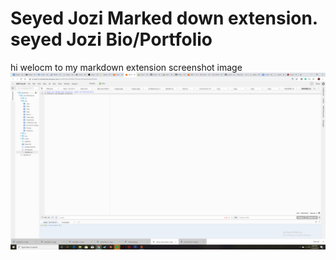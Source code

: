 # Seyed Jozi Marked down extension. seyed Jozi Bio/Portfolio
hi welocm to my markdown extension 
screenshot image
![Description 0f Image](img/markD.png)
